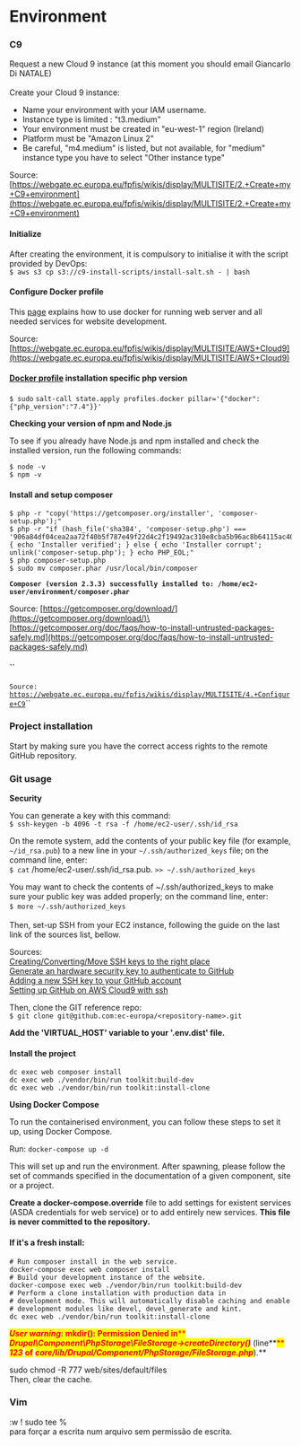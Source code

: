 # Environment

### C9

Request a new Cloud 9 instance (at this moment you should email Giancarlo Di NATALE)\
\
Create your Cloud 9 instance:

* Name your environment with your IAM username.
* Instance type is limited : "t3.medium"
* Your environment must be created in "eu-west-1" region (Ireland)
* Platform must be "Amazon Linux 2"
* Be careful, "m4.medium" is listed, but not available, for "medium" instance type you have to select "Other instance type"

Source: [https://webgate.ec.europa.eu/fpfis/wikis/display/MULTISITE/2.+Create+my+C9+environment](https://webgate.ec.europa.eu/fpfis/wikis/display/MULTISITE/2.+Create+my+C9+environment)

#### Initialize

After creating the environment, it is compulsory to initialise it with the script provided by DevOps:\
`$ aws s3 cp s3://c9-install-scripts/install-salt.sh - | bash`

#### Configure Docker profile <a href="#id-4.configurec9-dockerprofile" id="id-4.configurec9-dockerprofile"></a>

This [page](https://webgate.ec.europa.eu/fpfis/wikis/display/MULTISITE/AWS+Cloud9+-+Docker) explains how to use docker for running web server and all needed services for website development.

Source: [https://webgate.ec.europa.eu/fpfis/wikis/display/MULTISITE/AWS+Cloud9](https://webgate.ec.europa.eu/fpfis/wikis/display/MULTISITE/AWS+Cloud9)

#### [Docker profile](https://webgate.ec.europa.eu/fpfis/wikis/display/MULTISITE/4.+Configure+C9#id-4.ConfigureC9-Dockerprofile) **installation specific php version** <a href="#id-4.configurec9-2profilesareavailable" id="id-4.configurec9-2profilesareavailable"></a>

`$ sudo` `salt-call state.apply profiles.docker pillar='{"docker":{"php_version":"7.4"}}'`

**Checking your version of npm and Node.js**

To see if you already have Node.js and npm installed and check the installed version, run the following commands:

```
$ node -v
$ npm -v
```

#### &#x20;Install and setup composer <a href="#id-4.configurec9-dockerprofile" id="id-4.configurec9-dockerprofile"></a>

```
$ php -r "copy('https://getcomposer.org/installer', 'composer-setup.php');"
$ php -r "if (hash_file('sha384', 'composer-setup.php') === '906a84df04cea2aa72f40b5f787e49f22d4c2f19492ac310e8cba5b96ac8b64115ac402c8cd292b8a03482574915d1a8') { echo 'Installer verified'; } else { echo 'Installer corrupt'; unlink('composer-setup.php'); } echo PHP_EOL;"
$ php composer-setup.php
$ sudo mv composer.phar /usr/local/bin/composer
```

**`Composer (version 2.3.3) successfully installed to: /home/ec2-user/environment/composer.phar`**

Source: [https://getcomposer.org/download/](https://getcomposer.org/download/)\
[https://getcomposer.org/doc/faqs/how-to-install-untrusted-packages-safely.md](https://getcomposer.org/doc/faqs/how-to-install-untrusted-packages-safely.md)

#### `` <a href="#id-4.configurec9-2profilesareavailable" id="id-4.configurec9-2profilesareavailable"></a>

`Source:` [`https://webgate.ec.europa.eu/fpfis/wikis/display/MULTISITE/4.+Configure+C9`](https://webgate.ec.europa.eu/fpfis/wikis/display/MULTISITE/4.+Configure+C9)``

### Project installation

Start by making sure you have the correct access rights to the remote GitHub repository.

### Git usage

**Security**

You can generate a key with this command:\
`$ ssh-keygen -b 4096 -t rsa -f /home/ec2-user/.ssh/id_rsa`

On the remote system, add the contents of your public key file (for example, `~/id_rsa.pub`) to a new line in your `~/.ssh/authorized_keys` file; on the command line, enter:\
`$ cat` /home/ec2-user/.ssh/id\_rsa.pub. `>> ~/.ssh/authorized_keys`

You may want to check the contents of \~/.ssh/authorized\_keys to make sure your public key was added properly; on the command line, enter:\
`$ more ~/.ssh/authorized_keys`[\
](https://docs.github.com/en/authentication/connecting-to-github-with-ssh/adding-a-new-ssh-key-to-your-github-account)\
Then, set-up SSH from your EC2 instance, following the guide on the last link of the sources list, bellow.

Sources: \
[Creating/Converting/Move SSH keys to the right place\
](https://webgate.ec.europa.eu/fpfis/wikis/pages/viewpage.action?pageId=297601060#id-6.C9,SSH\&PhpStorm-Configurationfileforscripts)[Generate an hardware security key to authenticate to GitHub](https://docs.github.com/en/authentication/connecting-to-github-with-ssh/generating-a-new-ssh-key-and-adding-it-to-the-ssh-agent)\
[Adding a new SSH key to your GitHub account](https://docs.github.com/en/authentication/connecting-to-github-with-ssh/adding-a-new-ssh-key-to-your-github-account)\
[Setting up GitHub on AWS Cloud9 with ssh](https://medium.com/sonabstudios/setting-up-github-on-aws-cloud9-with-ssh-2545c4f989ea)

Then, clone the GIT reference repo:\
`$ git clone git@github.com:ec-europa/<repository-name>.git`

**Add the 'VIRTUAL\_HOST' variable to your '.env.dist' file.**

#### Install the project

```
dc exec web composer install
dc exec web ./vendor/bin/run toolkit:build-dev
dc exec web ./vendor/bin/run toolkit:install-clone
```

**Using Docker Compose**

To run the containerised environment, you can follow these steps to set it up, using Docker Compose.

Run: `docker-compose up -d`

This will set up and run the environment. After spawning, please follow the set of commands specified in the documentation of a given component, site or a project.&#x20;

**Create a docker-compose.override** file to add settings for existent services (ASDA credentials for web service) or to add entirely new services. **This file is never committed to the repository.**

#### **If it's a fresh install:** <a href="#install" id="install"></a>

```
# Run composer install in the web service.
docker-compose exec web composer install
# Build your development instance of the website.
docker-compose exec web ./vendor/bin/run toolkit:build-dev
# Perform a clone installation with production data in
# development mode. This will automatically disable caching and enable
# development modules like devel, devel_generate and kint.
dc exec web ./vendor/bin/run toolkit:install-clone
```

_<mark style="color:red;">**User warning**</mark>_<mark style="color:red;">**: mkdir(): Permission Denied in**</mark><mark style="color:red;">** **</mark>_<mark style="color:red;">**Drupal\Component\PhpStorage\FileStorage->createDirectory()**</mark>_<mark style="color:red;">** **</mark><mark style="color:red;">**(line**</mark><mark style="color:red;">** **</mark>_<mark style="color:red;">**123**</mark>_<mark style="color:red;">** **</mark><mark style="color:red;">**of**</mark><mark style="color:red;">** **</mark>_<mark style="color:red;">**core/lib/Drupal/Component/PhpStorage/FileStorage.php**</mark>_<mark style="color:red;">**).**</mark>

sudo chmod -R 777 web/sites/default/files\
Then, clear the cache.

### Vim

:w ! sudo tee %\
para forçar a escrita num arquivo sem permissão de escrita.
